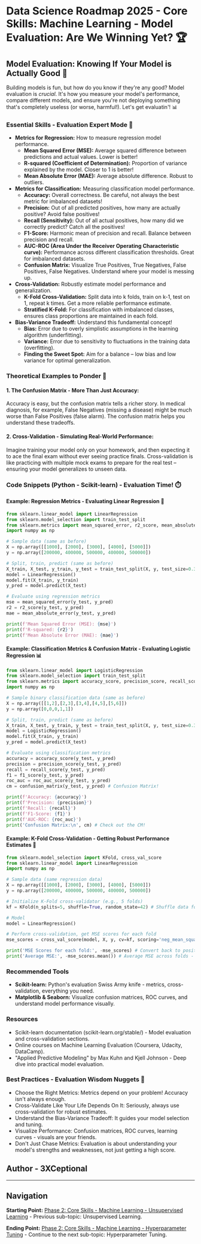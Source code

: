 # Data Science Roadmap 2025 - Core Skills: Machine Learning - Model Evaluation: Are We Winning Yet? 🏆

## Model Evaluation: Knowing If Your Model is Actually Good 🤔

Building models is fun, but how do you know if they're any good? Model evaluation is *crucial*. It's how you measure your model's performance, compare different models, and ensure you're not deploying something that's completely useless (or worse, harmful!). Let's get evaluatin'! 📊

### Essential Skills - Evaluation Expert Mode 🧐

*   **Metrics for Regression:** How to measure regression model performance.
    *   **Mean Squared Error (MSE):** Average squared difference between predictions and actual values. Lower is better!
    *   **R-squared (Coefficient of Determination):** Proportion of variance explained by the model. Closer to 1 is better!
    *   **Mean Absolute Error (MAE):** Average absolute difference. Robust to outliers.
*   **Metrics for Classification:** Measuring classification model performance.
    *   **Accuracy:** Overall correctness. Be careful, not always the best metric for imbalanced datasets!
    *   **Precision:** Out of all predicted positives, how many are actually positive? Avoid false positives!
    *   **Recall (Sensitivity):** Out of all actual positives, how many did we correctly predict? Catch all the positives!
    *   **F1-Score:** Harmonic mean of precision and recall. Balance between precision and recall.
    *   **AUC-ROC (Area Under the Receiver Operating Characteristic curve):**  Performance across different classification thresholds. Great for imbalanced datasets.
    *   **Confusion Matrix:** Visualize True Positives, True Negatives, False Positives, False Negatives. Understand where your model is messing up.
*   **Cross-Validation:**  Robustly estimate model performance and generalization.
    *   **K-Fold Cross-Validation:** Split data into k folds, train on k-1, test on 1, repeat k times. Get a more reliable performance estimate.
    *   **Stratified K-Fold:** For classification with imbalanced classes, ensures class proportions are maintained in each fold.
*   **Bias-Variance Tradeoff:** Understand this fundamental concept!
    *   **Bias:** Error due to overly simplistic assumptions in the learning algorithm (underfitting).
    *   **Variance:** Error due to sensitivity to fluctuations in the training data (overfitting).
    *   **Finding the Sweet Spot:** Aim for a balance – low bias and low variance for optimal generalization.

### Theoretical Examples to Ponder 🤔

#### 1. The Confusion Matrix - More Than Just Accuracy:

Accuracy is easy, but the confusion matrix tells a richer story. In medical diagnosis, for example, False Negatives (missing a disease) might be much worse than False Positives (false alarm). The confusion matrix helps you understand these tradeoffs.

#### 2. Cross-Validation - Simulating Real-World Performance:

Imagine training your model only on your homework, and then expecting it to ace the final exam without ever seeing practice finals. Cross-validation is like practicing with multiple mock exams to prepare for the real test – ensuring your model generalizes to unseen data.

### Code Snippets (Python - Scikit-learn) - Evaluation Time! ⏱️

#### Example: Regression Metrics - Evaluating Linear Regression 📏

```python
from sklearn.linear_model import LinearRegression
from sklearn.model_selection import train_test_split
from sklearn.metrics import mean_squared_error, r2_score, mean_absolute_error
import numpy as np

# Sample data (same as before)
X = np.array([[1000], [2000], [3000], [4000], [5000]])
y = np.array([200000, 400000, 500000, 400000, 500000])

# Split, train, predict (same as before)
X_train, X_test, y_train, y_test = train_test_split(X, y, test_size=0.3, random_state=42)
model = LinearRegression()
model.fit(X_train, y_train)
y_pred = model.predict(X_test)

# Evaluate using regression metrics
mse = mean_squared_error(y_test, y_pred)
r2 = r2_score(y_test, y_pred)
mae = mean_absolute_error(y_test, y_pred)

print(f'Mean Squared Error (MSE): {mse}')
print(f'R-squared: {r2}')
print(f'Mean Absolute Error (MAE): {mae}')
```

#### Example: Classification Metrics & Confusion Matrix - Evaluating Logistic Regression 📊

```python
from sklearn.linear_model import LogisticRegression
from sklearn.model_selection import train_test_split
from sklearn.metrics import accuracy_score, precision_score, recall_score, f1_score, roc_auc_score, confusion_matrix
import numpy as np

# Sample binary classification data (same as before)
X = np.array([[1,2],[2,3],[3,4],[4,5],[5,6]])
y = np.array([0,0,0,1,1])

# Split, train, predict (same as before)
X_train, X_test, y_train, y_test = train_test_split(X, y, test_size=0.3, random_state=42)
model = LogisticRegression()
model.fit(X_train, y_train)
y_pred = model.predict(X_test)

# Evaluate using classification metrics
accuracy = accuracy_score(y_test, y_pred)
precision = precision_score(y_test, y_pred)
recall = recall_score(y_test, y_pred)
f1 = f1_score(y_test, y_pred)
roc_auc = roc_auc_score(y_test, y_pred)
cm = confusion_matrix(y_test, y_pred) # Confusion Matrix!

print(f'Accuracy: {accuracy}')
print(f'Precision: {precision}')
print(f'Recall: {recall}')
print(f'F1-Score: {f1}')
print(f'AUC-ROC: {roc_auc}')
print('Confusion Matrix:\n', cm) # Check out the CM!
```

#### Example: K-Fold Cross-Validation - Getting Robust Performance Estimates 🧮

```python
from sklearn.model_selection import KFold, cross_val_score
from sklearn.linear_model import LinearRegression
import numpy as np

# Sample data (same regression data)
X = np.array([[1000], [2000], [3000], [4000], [5000]])
y = np.array([200000, 400000, 500000, 400000, 500000])

# Initialize K-Fold cross-validator (e.g., 5 folds)
kf = KFold(n_splits=5, shuffle=True, random_state=42) # Shuffle data for robustness

# Model
model = LinearRegression()

# Perform cross-validation, get MSE scores for each fold
mse_scores = cross_val_score(model, X, y, cv=kf, scoring='neg_mean_squared_error') # Note: neg_MSE

print('MSE Scores for each fold:', -mse_scores) # Convert back to positive MSE
print('Average MSE:', -mse_scores.mean()) # Average MSE across folds - robust estimate!
```

### Recommended Tools

*   **Scikit-learn:** Python's evaluation Swiss Army knife - metrics, cross-validation, everything you need.
*   **Matplotlib & Seaborn:** Visualize confusion matrices, ROC curves, and understand model performance visually.

### Resources

*   Scikit-learn documentation (scikit-learn.org/stable/) - Model evaluation and cross-validation sections.
*   Online courses on Machine Learning Evaluation (Coursera, Udacity, DataCamp).
*   "Applied Predictive Modeling" by Max Kuhn and Kjell Johnson - Deep dive into practical model evaluation.

### Best Practices - Evaluation Wisdom Nuggets 🧠

*   Choose the Right Metrics: Metrics depend on your problem! Accuracy isn't always enough.
*   Cross-Validate Like Your Life Depends On It: Seriously, always use cross-validation for robust estimates.
*   Understand the Bias-Variance Tradeoff: It guides your model selection and tuning.
*   Visualize Performance: Confusion matrices, ROC curves, learning curves - visuals are your friends.
*   Don't Just Chase Metrics: Evaluation is about understanding your model's strengths and weaknesses, not just getting a high score.

## Author - 3XCeptional

---

## Navigation

**Starting Point:** [Phase 2: Core Skills - Machine Learning - Unsupervised Learning](ml-unsupervised-learning.md) - Previous sub-topic: Unsupervised Learning.

**Ending Point:** [Phase 2: Core Skills - Machine Learning - Hyperparameter Tuning](ml-hyperparameter-tuning.md) - Continue to the next sub-topic: Hyperparameter Tuning.